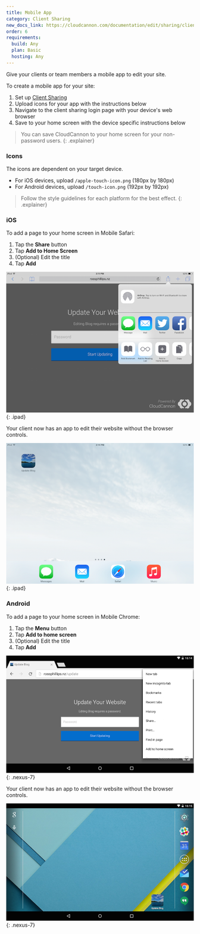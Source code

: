 ```yaml
---
title: Mobile App
category: Client Sharing
new_docs_link: https://cloudcannon.com/documentation/edit/sharing/client-sharing/#mobile-app
order: 6
requirements:
  build: Any
  plan: Basic
  hosting: Any
---
```


Give your clients or team members a mobile app to edit your site.

To create a mobile app for your site:

1. Set up [Client Sharing](/sharing/client-sharing/client-sharing/)
2. Upload icons for your app with the instructions below
3. Navigate to the client sharing login page with your device's web browser
4. Save to your home screen with the device specific instructions below

> You can save CloudCannon to your home screen for your non-password users.
{: .explainer}

### Icons

The icons are dependent on your target device.

* For iOS devices, upload `/apple-touch-icon.png` (180px by 180px)
* For Android devices, upload `/touch-icon.png` (192px by 192px)

> Follow the style guidelines for each platform for the best effect.
{: .explainer}

### iOS

To add a page to your home screen in Mobile Safari:

1. Tap the **Share** button
2. Tap **Add to Home Screen**
3. (Optional) Edit the title
4. Tap **Add**

![Adding to iOS Home Screen](/images/sharing/ios-add.png){: .ipad}

Your client now has an app to edit their website without the browser controls.

![iOS Home Screen](/images/sharing/ios-home-screen.png){: .ipad}

### Android

To add a page to your home screen in Mobile Chrome:

1. Tap the **Menu** button
2. Tap **Add to home screen**
3. (Optional) Edit the title
4. Tap **Add**

![Adding to Android Home Screen](/images/sharing/android-add.png){: .nexus-7}

Your client now has an app to edit their website without the browser controls.

![Android Home Screen](/images/sharing/android-home-screen.png){: .nexus-7}